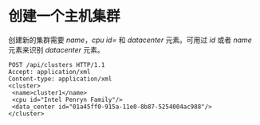 # 创建一个主机集群

创建新的集群需要 *name*，*cpu id=* 和 *datacenter* 元素。可用过 *id*
或者 *name* 元素来识别 *datacenter* 元素。

                
    POST /api/clusters HTTP/1.1
    Accept: application/xml
    Content-type: application/xml
    <cluster>
     <name>cluster1</name>
     <cpu id="Intel Penryn Family"/>
     <data_center id="01a45ff0-915a-11e0-8b87-5254004ac988"/>
    </cluster>

              
